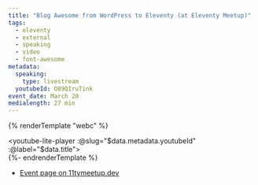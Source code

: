 ```yaml
---
title: "Blog Awesome from WordPress to Eleventy (at Eleventy Meetup)"
tags:
  - eleventy
  - external
  - speaking
  - video
  - font-awesome
metadata:
  speaking:
    type: livestream
  youtubeId: O89QIruTink
event_date: March 20
medialength: 27 min
---
```

{% renderTemplate "webc" %}<div><youtube-lite-player :@slug="$data.metadata.youtubeId" :@label="$data.title"></youtube-lite-player></div>{%- endrenderTemplate %}

- [Event page on 11tymeetup.dev](https://11tymeetup.dev/events/ep-22-umami-analytics-and-blog-awesome/)